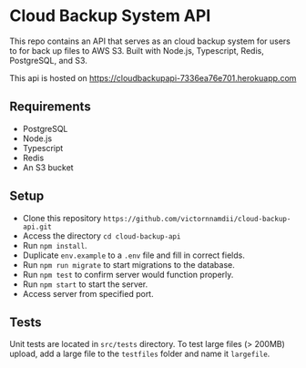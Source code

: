# Cloud Backup System API

This repo contains an API that serves as an cloud backup system for users to for back up files to AWS S3. Built with Node.js, Typescript, Redis, PostgreSQL, and S3.

This api is hosted on https://cloudbackupapi-7336ea76e701.herokuapp.com

## Requirements

* PostgreSQL
* Node.js
* Typescript
* Redis
* An S3 bucket

## Setup

* Clone this repository `https://github.com/victornnamdii/cloud-backup-api.git`
* Access the directory `cd cloud-backup-api`
* Run `npm install`.
* Duplicate `env.example` to a `.env` file and fill in correct fields.
* Run `npm run migrate` to start migrations to the database.
* Run `npm test` to confirm server would function properly.
* Run `npm start` to start the server.
* Access server from specified port.

## Tests

Unit tests are located in `src/tests` directory. To test large files (> 200MB) upload, add a large file to the `testfiles` folder and name it `largefile`.
